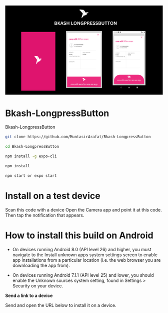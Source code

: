 [![MasterHead](https://raw.githubusercontent.com/MuntasirArafat/Bkash-LongpressButton/main/assets/BKASH%20LONGPRESSBUTTON.png)](https://muntasir.com)


# Bkash-LongpressButton
Bkash-LongpressButton

```bash
git clone https://github.com/MuntasirArafat/Bkash-LongpressButton
```


```bash
cd Bkash-LongpressButton
```


```bash
npm install -g expo-cli
```

```bash
npm install
```

```bash
npm start or expo start
```
# Install on a test device 

Scan this code with a device
Open the Camera app and point it at this code. Then tap the notification that appears.



# How to install this build on Android
 * On devices running Android 8.0 (API level 26) and higher, you must navigate to the Install unknown apps system settings screen to enable app installations from a particular location (i.e. the web browser you are downloading the app from).
 
 * On devices running Android 7.1.1 (API level 25) and lower, you should enable the Unknown sources system setting, found in Settings > Security on your device.


__Send a link to a device__

Send and open the URL below to install it on a device.

